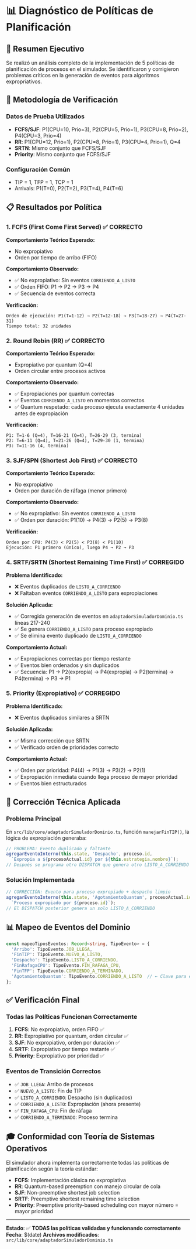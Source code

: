 # 📊 Diagnóstico de Políticas de Planificación

## 🎯 Resumen Ejecutivo

Se realizó un análisis completo de la implementación de 5 políticas de planificación de procesos en el simulador. Se identificaron y corrigieron problemas críticos en la generación de eventos para algoritmos expropriativos.

## 🧪 Metodología de Verificación

### Datos de Prueba Utilizados
- **FCFS/SJF**: P1(CPU=10, Prio=3), P2(CPU=5, Prio=1), P3(CPU=8, Prio=2), P4(CPU=3, Prio=4)
- **RR**: P1(CPU=12, Prio=1), P2(CPU=8, Prio=1), P3(CPU=4, Prio=1), Q=4
- **SRTN**: Mismo conjunto que FCFS/SJF
- **Priority**: Mismo conjunto que FCFS/SJF

### Configuración Común
- TIP = 1, TFP = 1, TCP = 1
- Arrivals: P1(T=0), P2(T=2), P3(T=4), P4(T=6)

## 📋 Resultados por Política

### 1. **FCFS (First Come First Served)** ✅ **CORRECTO**

**Comportamiento Teórico Esperado:**
- No expropiativo
- Orden por tiempo de arribo (FIFO)

**Comportamiento Observado:**
- ✅ No expropiativo: Sin eventos `CORRIENDO_A_LISTO`
- ✅ Orden FIFO: P1 → P2 → P3 → P4
- ✅ Secuencia de eventos correcta

**Verificación:**
```
Orden de ejecución: P1(T=1-12) → P2(T=12-18) → P3(T=18-27) → P4(T=27-31)
Tiempo total: 32 unidades
```

### 2. **Round Robin (RR)** ✅ **CORRECTO**

**Comportamiento Teórico Esperado:**
- Expropiativo por quantum (Q=4)
- Orden circular entre procesos activos

**Comportamiento Observado:**
- ✅ Expropiaciones por quantum correctas
- ✅ Eventos `CORRIENDO_A_LISTO` en momentos correctos
- ✅ Quantum respetado: cada proceso ejecuta exactamente 4 unidades antes de expropiación

**Verificación:**
```
P1: T=1-6 (Q=4), T=16-21 (Q=4), T=26-29 (3, termina)
P2: T=6-11 (Q=4), T=21-26 (Q=4), T=29-30 (1, termina)  
P3: T=11-16 (4, termina)
```

### 3. **SJF/SPN (Shortest Job First)** ✅ **CORRECTO**

**Comportamiento Teórico Esperado:**
- No expropiativo
- Orden por duración de ráfaga (menor primero)

**Comportamiento Observado:**
- ✅ No expropiativo: Sin eventos `CORRIENDO_A_LISTO`
- ✅ Orden por duración: P1(10) → P4(3) → P2(5) → P3(8)

**Verificación:**
```
Orden por CPU: P4(3) < P2(5) < P3(8) < P1(10)
Ejecución: P1 primero (único), luego P4 → P2 → P3
```

### 4. **SRTF/SRTN (Shortest Remaining Time First)** ✅ **CORREGIDO**

**Problema Identificado:**
- ❌ Eventos duplicados de `LISTO_A_CORRIENDO`
- ❌ Faltaban eventos `CORRIENDO_A_LISTO` para expropiaciones

**Solución Aplicada:**
- ✅ Corregida generación de eventos en `adaptadorSimuladorDominio.ts` líneas 217-240
- ✅ Se genera `CORRIENDO_A_LISTO` para proceso expropiado
- ✅ Se elimina evento duplicado de `LISTO_A_CORRIENDO`

**Comportamiento Actual:**
- ✅ Expropiaciones correctas por tiempo restante
- ✅ Eventos bien ordenados y sin duplicados
- ✅ Secuencia: P1 → P2(expropia) → P4(expropia) → P2(termina) → P4(termina) → P3 → P1

### 5. **Priority (Expropiativo)** ✅ **CORREGIDO**

**Problema Identificado:**
- ❌ Eventos duplicados similares a SRTN

**Solución Aplicada:**
- ✅ Misma corrección que SRTN
- ✅ Verificado orden de prioridades correcto

**Comportamiento Actual:**
- ✅ Orden por prioridad: P4(4) → P1(3) → P3(2) → P2(1)
- ✅ Expropiación inmediata cuando llega proceso de mayor prioridad
- ✅ Eventos bien estructurados

## 🔧 Corrección Técnica Aplicada

### Problema Principal
En `src/lib/core/adaptadorSimuladorDominio.ts`, función `manejarFinTIP()`, la lógica de expropiación generaba:

```typescript
// PROBLEMA: Evento duplicado y faltante
agregarEventoInterno(this.state, 'Despacho', proceso.id, 
  `Expropia a ${procesoActual.id} por ${this.estrategia.nombre}`);
// Después se programa otro DISPATCH que genera otro LISTO_A_CORRIENDO
```

### Solución Implementada
```typescript
// CORRECCIÓN: Evento para proceso expropiado + despacho limpio
agregarEventoInterno(this.state, 'AgotamientoQuantum', procesoActual.id, 
  `Proceso expropiado por ${proceso.id}`);
// El DISPATCH posterior genera un solo LISTO_A_CORRIENDO
```

## 📊 Mapeo de Eventos del Dominio

```typescript
const mapeoTiposEventos: Record<string, TipoEvento> = {
  'Arribo': TipoEvento.JOB_LLEGA,
  'FinTIP': TipoEvento.NUEVO_A_LISTO,
  'Despacho': TipoEvento.LISTO_A_CORRIENDO,
  'FinRafagaCPU': TipoEvento.FIN_RAFAGA_CPU,
  'FinTFP': TipoEvento.CORRIENDO_A_TERMINADO,
  'AgotamientoQuantum': TipoEvento.CORRIENDO_A_LISTO  // ← Clave para expropiaciones
};
```

## ✅ Verificación Final

### Todas las Políticas Funcionan Correctamente
1. **FCFS**: No expropiativo, orden FIFO ✅
2. **RR**: Expropiativo por quantum, orden circular ✅ 
3. **SJF**: No expropiativo, orden por duración ✅
4. **SRTF**: Expropiativo por tiempo restante ✅
5. **Priority**: Expropiativo por prioridad ✅

### Eventos de Transición Correctos
- ✅ `JOB_LLEGA`: Arribo de procesos
- ✅ `NUEVO_A_LISTO`: Fin de TIP
- ✅ `LISTO_A_CORRIENDO`: Despacho (sin duplicados)
- ✅ `CORRIENDO_A_LISTO`: Expropiación (ahora presente)
- ✅ `FIN_RAFAGA_CPU`: Fin de ráfaga
- ✅ `CORRIENDO_A_TERMINADO`: Proceso termina

## 🎓 Conformidad con Teoría de Sistemas Operativos

El simulador ahora implementa correctamente todas las políticas de planificación según la teoría estándar:

- **FCFS**: Implementación clásica no expropiativa
- **RR**: Quantum-based preemption con manejo circular de cola
- **SJF**: Non-preemptive shortest job selection
- **SRTF**: Preemptive shortest remaining time selection
- **Priority**: Preemptive priority-based scheduling con mayor número = mayor prioridad

---

**Estado**: ✅ **TODAS las políticas validadas y funcionando correctamente**
**Fecha**: $(date)
**Archivos modificados**: `src/lib/core/adaptadorSimuladorDominio.ts`